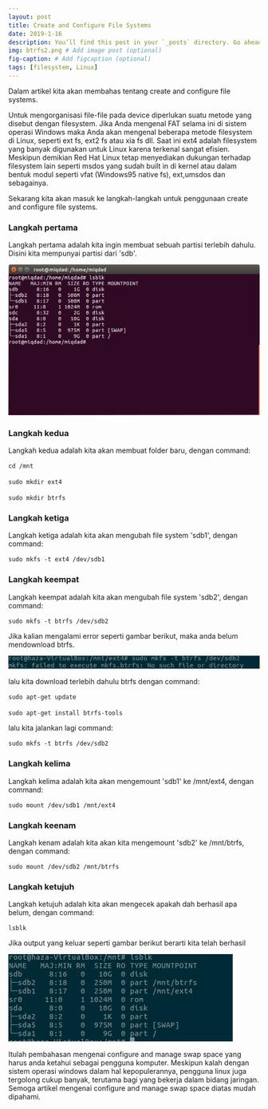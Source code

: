 ```yaml
---
layout: post 
title: Create and Configure File Systems
date: 2019-1-16
description: You’ll find this post in your `_posts` directory. Go ahead and edit it and re-build the site to see your changes. # Add post description (optional)
img: btrfs2.png # Add image post (optional)
fig-caption: # Add figcaption (optional)
tags: [filesystem, Linux]
---
```


Dalam artikel kita akan membahas tentang create and configure file systems.

Untuk mengorganisasi file-file pada device diperlukan suatu metode yang disebut dengan filesystem. Jika Anda mengenal FAT selama ini di sistem operasi Windows maka Anda akan mengenal beberapa metode filesystem di Linux, seperti ext fs, ext2 fs atau xia fs dll. Saat ini ext4 adalah filesystem yang banyak digunakan untuk Linux karena terkenal sangat efisien. Meskipun demikian Red Hat Linux tetap menyediakan dukungan terhadap filesystem lain seperti msdos yang sudah built in di kernel atau dalam bentuk modul seperti vfat (Windows95 native fs), ext,umsdos dan sebagainya.

Sekarang kita akan masuk ke langkah-langkah untuk penggunaan create and configure file systems.

### Langkah pertama
Langkah pertama adalah kita ingin membuat sebuah partisi terlebih dahulu. Disini kita mempunyai partisi dari 'sdb'.

<img src="/assets/img/filesys.png">

### Langkah kedua
Langkah kedua adalah kita akan membuat folder baru, dengan command:

	cd /mnt

	sudo mkdir ext4

	sudo mkdir btrfs

### Langkah ketiga
Langkah ketiga adalah kita akan mengubah file system 'sdb1', dengan command: 

	sudo mkfs -t ext4 /dev/sdb1

### Langkah keempat
Langkah keempat adalah kita akan mengubah file system 'sdb2', dengan command:

	sudo mkfs -t btrfs /dev/sdb2

Jika kalian mengalami error seperti gambar berikut, maka anda belum mendownload btrfs.

<img src="/assets/img/btrfs.png">

lalu kita download terlebih dahulu btrfs dengan command:

	sudo apt-get update

	sudo apt-get install btrfs-tools

lalu kita jalankan lagi command:

	sudo mkfs -t btrfs /dev/sdb2

### Langkah kelima
Langkah kelima adalah kita akan mengemount 'sdb1' ke /mnt/ext4, dengan command:

	sudo mount /dev/sdb1 /mnt/ext4

### Langkah keenam
Langkah kenam adalah kita akan kita mengemount 'sdb2' ke /mnt/btrfs, dengan command:

	sudo mount /dev/sdb2 /mnt/btrfs

### Langkah ketujuh
Langkah ketujuh adalah kita akan mengecek apakah dah berhasil apa belum, dengan command:

	lsblk

Jika output yang keluar seperti gambar berikut berarti kita telah berhasil

<img src="/assets/img/filesys2.png">

Itulah pembahasan mengenai configure and manage swap space yang harus anda ketahui sebagai pengguna komputer. Meskipun kalah dengan sistem operasi windows dalam hal kepopulerannya, pengguna linux juga tergolong cukup banyak, terutama bagi yang bekerja dalam bidang jaringan. Semoga artikel mengenai configure and manage swap space diatas mudah dipahami.